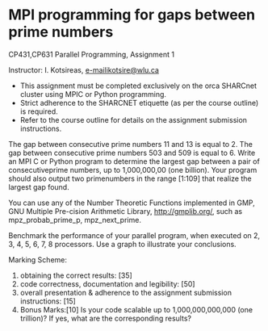 # MPI programming for gaps between prime numbers

CP431,CP631 Parallel Programming, Assignment 1

Instructor: I. Kotsireas, e-mailikotsire@wlu.ca

- This assignment must be completed exclusively on the orca SHARCnet cluster using MPIC or Python programming.
- Strict adherence to the SHARCNET etiquette (as per the course outline) is required.
- Refer to the course outline for details on the assignment submission instructions.

The gap between consecutive prime numbers 11 and 13 is equal to 2. The gap between consecutive prime numbers 503 and 509 is equal to 6. Write an MPI C or Python program to determine the largest gap between a pair of consecutiveprime numbers, up to 1,000,000,00 (one billion). Your program should also output two primenumbers in the range [1:109] that realize the largest gap found.

You can use any of the Number Theoretic Functions implemented in GMP, GNU Multiple Pre-cision Arithmetic Library, http://gmplib.org/, such as mpz_probab_prime_p, mpz_next_prime. 

Benchmark the performance of your parallel program, when executed on 2, 3, 4, 5, 6, 7, 8 processors. Use a graph to illustrate your conclusions.

Marking Scheme:
1. obtaining the correct results: [35]
2. code correctness, documentation and legibility: [50]
3. overall presentation & adherence to the assignment submission instructions: [15]
4. Bonus Marks:[10] Is your code scalable up to 1,000,000,000,000 (one trillion)? If yes, what are the corresponding results?
